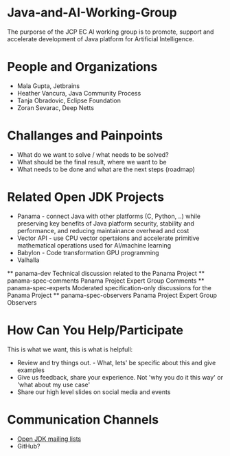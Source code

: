 # Java-and-AI-Working-Group
The purporse of the JCP EC AI working group is to promote, support and accelerate development of Java platform for Artificial Intelligence.

# People and Organizations

* Mala Gupta, Jetbrains
* Heather Vancura, Java Community Process
* Tanja Obradovic, Eclipse Foundation
* Zoran Sevarac, Deep Netts

# Challanges and Painpoints

* What do we want to solve / what needs to be solved?
* What should be the final result, where we want to be
* What needs to be done and what are the next steps (roadmap)

# Related Open JDK Projects

* Panama - connect Java with other platforms (C, Python, ..) while preserving key benefits of Java platform security, stability and performance, and reducing maintainance overhead and cost
* Vector API - use CPU vector opertaions and accelerate primitive mathematical operations used for AI/machine learning
* Babylon - Code transformation GPU programming
* Valhalla

** panama-dev 	Technical discussion related to the Panama Project
** panama-spec-comments 	Panama Project Expert Group Comments
** panama-spec-experts 	Moderated specification-only discussions for the Panama Project
** panama-spec-observers 	Panama Project Expert Group Observers

# How Can You Help/Participate

This is what we want, this is what is helpfull:

* Review and try things out. - What, lets' be specific about this and give examples
* Give us feedback, share your experience. Not 'why you do it this way' or 'what about my use case'
* Share our high level slides on social media and events

# Communication Channels

* [Open JDK mailing lists](https://mail.openjdk.org/mailman/listinfo)
* GitHub?

